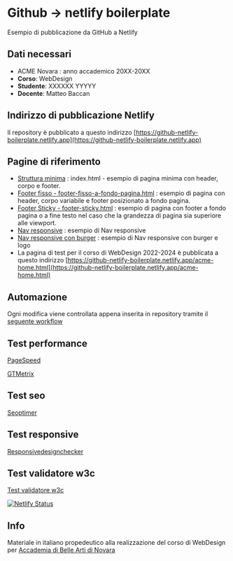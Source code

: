 # Github -> netlify boilerplate

Esempio di pubblicazione da GitHub a Netlify

## Dati necessari

- ACME Novara : anno accademico 20XX-20XX
- __Corso__: WebDesign
- __Studente__: XXXXXX YYYYY
- __Docente__: Matteo Baccan

## Indirizzo di pubblicazione Netlify

Il repository è pubblicato a questo indirizzo [https://github-netlify-boilerplate.netlify.app](https://github-netlify-boilerplate.netlify.app)

## Pagine di riferimento

- [Struttura minima](https://github-netlify-boilerplate.netlify.app/index.html) : index.html - esempio di pagina minima con header, corpo e footer.
- [Footer fisso - footer-fisso-a-fondo-pagina.html](https://github-netlify-boilerplate.netlify.app/footer-fisso-a-fondo-pagina.html) : esempio di pagina con header, corpo variabile e footer posizionato a fondo pagina.
- [Footer Sticky - footer-sticky.html](https://github-netlify-boilerplate.netlify.app/footer-sticky.html) : esempio di pagina con footer a fondo pagina o a fine testo nel caso che la grandezza di pagina sia superiore alle viewport.
- [Nav responsive](https://github-netlify-boilerplate.netlify.app/nav-responsive.html) : esempio di Nav responsive
- [Nav responsive con burger](https://github-netlify-boilerplate.netlify.app/nav-responsive2.html) : esempio di Nav responsive con burger e logo
- La pagina di test per il corso di WebDesign 2022-2024 è pubblicata a questo indirizzo [https://github-netlify-boilerplate.netlify.app/acme-home.html](https://github-netlify-boilerplate.netlify.app/acme-home.html)

## Automazione

Ogni modifica viene controllata appena inserita in repository tramite il [seguente workflow](https://github.com/matteobaccan/github-netlify-boilerplate/blob/main/.github/workflows/main.yml)

## Test performance

[PageSpeed](https://pagespeed.web.dev/report?url=https%3A%2F%2Fgithub-netlify-boilerplate.netlify.app%2F)

[GTMetrix](https://gtmetrix.com/reports/github-netlify-boilerplate.netlify.app/6oLETqoh/)

## Test seo

[Seoptimer](https://www.seoptimer.com/github-netlify-boilerplate.netlify.app)

## Test responsive

[Responsivedesignchecker](https://responsivedesignchecker.com/checker.php?url=https%3A%2F%2Fgithub-netlify-boilerplate.netlify.app%2Facme-home.html&width=1400&height=700)

## Test validatore w3c

[Test validatore w3c](https://validator.w3.org/nu/?doc=https%3A%2F%2Fgithub-netlify-boilerplate.netlify.app%2Facme-home.html)

[![Netlify Status](https://api.netlify.com/api/v1/badges/70026311-956c-41d1-819d-633391ab5ff2/deploy-status)](https://app.netlify.com/sites/github-netlify-boilerplate/deploys)

## Info

Materiale in italiano propedeutico alla realizzazione del corso di WebDesign per [Accademia di Belle Arti di Novara](http://www.acmenovara.it/)
